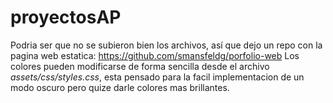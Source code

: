 # proyectosAP
Podria ser que no se subieron bien los archivos, así que dejo un repo con la pagina web estatica:
https://github.com/smansfeldg/porfolio-web
Los colores pueden modificarse de forma sencilla desde el archivo *assets/css/styles.css*, esta pensado para la facil implementacion de un modo oscuro pero quize darle colores mas brillantes.
